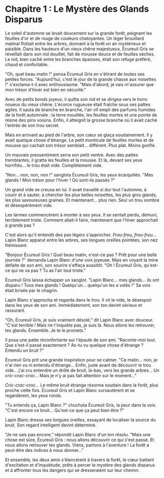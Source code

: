 # Chapitre 1 : Le Mystère des Glands Disparus

Le soleil d'automne se levait doucement sur la grande forêt, peignant les feuilles d'or et de rouge de couleurs chatoyantes. Un léger brouillard matinal flottait entre les arbres, donnant à la forêt un air mystérieux et paisible.  Dans les hauteurs d'un vieux chêne majestueux, Écureuil Gris se réveillait dans son nid douillet, fait de mousse douce et de feuilles sèches.  Le nid, bien caché entre les branches épaisses, était son refuge préféré, chaud et confortable.

"Oh, quel beau matin !" pensa Écureuil Gris en s'étirant de toutes ses petites forces.  "Aujourd'hui, c'est le jour de la grande chasse aux noisettes !"  s'exclama-t-il avec enthousiasme. "Mais d'abord, je vais m'assurer que mon trésor d'hiver est bien en sécurité."

Avec de petits bonds joyeux, il quitta son nid et se dirigea vers le tronc noueux du vieux chêne.  L'écorce rugueuse était fraîche sous ses pattes agiles.  Il sauta de branche en branche, l'air vif empli des parfums humides de la forêt automnale : la terre mouillée, les feuilles mortes et une pointe de résine des pins voisins.  Enfin, il atteignit la grosse branche où il avait caché l'entrée de son trou secret.

Mais en arrivant au pied de l'arbre, son cœur se glaça soudainement.  Il y avait quelque chose d'étrange.  Le petit monticule de feuilles mortes et de mousse qui cachait son trésor semblait... différent.  Plus plat.  Moins gonflé.

Un mauvais pressentiment serra son petit ventre.  Avec des pattes tremblantes, il gratta les feuilles et la mousse.  Et là, devant ses yeux horrifiés...  le trou était vide.  Complètement vide.

"Non... non, non, non !"  sanglota Écureuil Gris, les yeux écarquillés.  "Mes glands !  Mon trésor pour l'hiver !  Où sont-ils passés ?"

Un grand vide se creusa en lui.  Il avait travaillé si dur tout l'automne, à courir et à sauter, à chercher les plus belles noisettes, les plus gros glands, les plus savoureuses graines.  Et maintenant... plus rien.  Seul un trou sombre et désespérément vide.

Les larmes commencèrent à monter à ses yeux.  Il se sentait perdu, démuni, terriblement triste.  Comment allait-il faire, maintenant que l'hiver approchait à grands pas ?

C'est alors qu'il entendit des pas légers s'approcher.  *Frou-frou, frou-frou...*  Lapin Blanc apparut entre les arbres, ses longues oreilles pointées, son nez frémissant.

"Bonjour Écureuil Gris !  Quel beau matin, n'est-ce pas ?  Prêt pour une belle journée ?"  demanda Lapin Blanc d'une voix joyeuse.  Mais en voyant la mine défaite de son ami, son sourire s'effaça aussitôt.  "Oh !  Écureuil Gris, qu'est-ce qui ne va pas ?  Tu as l'air tout triste."

Écureuil Gris laissa échapper un sanglot.  "Lapin Blanc... mes glands... ils ont disparu !  Tous mes glands !  Quelqu'un... quelqu'un les a volés !"  Sa voix était brisée par le chagrin.

Lapin Blanc s'approcha et regarda dans le trou.  Il vit le vide, le désespoir dans les yeux de son ami.  Immédiatement, son ton devint sérieux et rassurant.

"Oh, Écureuil Gris, je suis vraiment désolé," dit Lapin Blanc avec douceur.  "C'est terrible !  Mais ne t'inquiète pas, je suis là.  Nous allons les retrouver, tes glands.  Ensemble.  Je te le promets."

Il posa une patte réconfortante sur l'épaule de son ami.  "Raconte-moi tout.  Que s'est-il passé exactement ?  As-tu vu quelque chose d'étrange ?  Entendu un bruit ?"

Écureuil Gris prit une grande inspiration pour se calmer.  "Ce matin... non, je n'ai rien vu ni entendu d'étrange...  Enfin, juste avant de découvrir le trou vide...  j'ai cru entendre un drôle de bruit, là-bas, vers les grands arbres...  Un *cric-crac-croc...*  Mais je n'y ai pas fait attention sur le moment..."

*Cric-crac-croc...*  Le même bruit étrange résonna soudain dans la forêt, plus proche cette fois.  Écureuil Gris et Lapin Blanc sursautèrent et se regardèrent, les yeux ronds.

"Tu entends ça, Lapin Blanc ?"  chuchota Écureuil Gris, la peur dans la voix.  "C'est encore ce bruit...  Qu'est-ce que ça peut bien être ?"

Lapin Blanc dressa ses longues oreilles, essayant de localiser la source du bruit.  Son regard intelligent devint déterminé.

"Je ne sais pas encore," répondit Lapin Blanc d'un ton résolu.  "Mais une chose est sûre, Écureuil Gris :  nous allons découvrir ce qui s'est passé.  Et nous allons retrouver tes glands.  Viens, partons à l'aventure !  La forêt a peut-être des indices à nous donner..."

Et ensemble, les deux amis s'élancèrent à travers la forêt, le cœur battant d'excitation et d'inquiétude, prêts à percer le mystère des glands disparus et à affronter tous les dangers qui se dresseraient sur leur chemin.